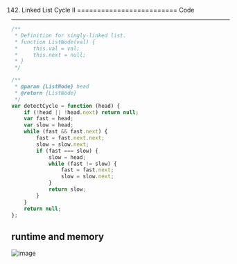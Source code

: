 142. Linked List Cycle II
=========================
Code
----
```javascript
/**
 * Definition for singly-linked list.
 * function ListNode(val) {
 *     this.val = val;
 *     this.next = null;
 * }
 */

/**
 * @param {ListNode} head
 * @return {ListNode}
 */
var detectCycle = function (head) {
    if (!head || !head.next) return null;
    var fast = head;
    var slow = head;
    while (fast && fast.next) {
        fast = fast.next.next;
        slow = slow.next;
        if (fast === slow) {
            slow = head;
            while (fast != slow) {
                fast = fast.next;
                slow = slow.next;
            }
            return slow;
        }
    }
    return null;
};
```
runtime and memory
------------------
![image]()
